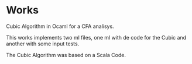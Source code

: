 # Works
Cubic Algorithm in Ocaml for a CFA analisys.

This works implements two ml files, one ml with de code for the Cubic and another with some input tests.

The Cubic Algorithm was based on a Scala Code.
